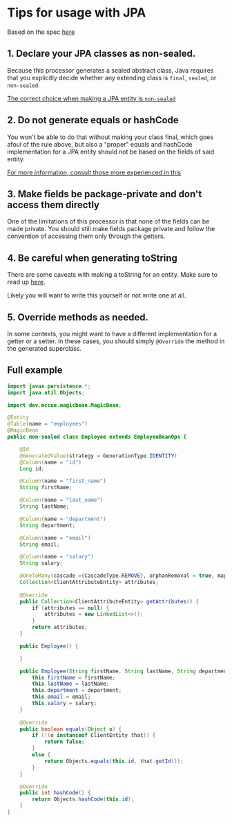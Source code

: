 # Tips for usage with JPA

Based on the spec [here](https://docs.oracle.com/javaee/6/tutorial/doc/bnbqa.html)

## 1. Declare your JPA classes as non-sealed.

Because this processor generates a sealed abstract class, Java requires that
you explicitly decide whether any extending class is `final`, `sealed`, or `non-sealed`.

[The correct choice when making a JPA entity is `non-sealed`](https://stackoverflow.com/questions/55574416/why-jpa-requires-entity-classes-to-be-non-final-fields-non-final#:~:text=The%20class%20must%20not%20be,protected%2C%20no%2Dargument%20constructor.)


## 2. Do not generate equals or hashCode
You won't be able to do that without making your class final, which goes afoul of the rule
above, but also a "proper" equals and hashCode implementation for a JPA entity should not
be based on the fields of said entity.

[For more information, consult those more experienced in this](https://thorben-janssen.com/ultimate-guide-to-implementing-equals-and-hashcode-with-hibernate/)

## 3. Make fields be package-private and don't access them directly
One of the limitations of this processor is that none of the fields can be made
private. You should still make fields package private and follow the convention
of accessing them only through the getters.


## 4. Be careful when generating toString
There are some caveats with making a toString for an entity. Make sure to read up 
[here](https://struberg.wordpress.com/2016/10/15/tostring-equals-and-hashcode-in-jpa-entities/).

Likely you will want to write this yourself or not write one at all.

## 5. Override methods as needed.

In some contexts, you might want to have a different implementation for
a getter or a setter. In these cases, you should simply `@Override`
the method in the generated superclass.

## Full example

```java 
import javax.persistence.*;
import java.util.Objects;

import dev.mccue.magicbean.MagicBean;

@Entity
@Table(name = "employees")
@MagicBean
public non-sealed class Employee extends EmployeeBeanOps {

    @Id
    @GeneratedValue(strategy = GenerationType.IDENTITY)
    @Column(name = "id")
    Long id;

    @Column(name = "first_name")
    String firstName;

    @Column(name = "last_name")
    String lastName;

    @Column(name = "department")
    String department;

    @Column(name = "email")
    String email;

    @Column(name = "salary")
    String salary;

    @OneToMany(cascade ={CascadeType.REMOVE}, orphanRemoval = true, mappedBy = "client")
    Collection<ClientAttributeEntity> attributes;
    
    @Override
    public Collection<ClientAttributeEntity> getAttributes() {
        if (attributes == null) {
            attributes = new LinkedList<>();
        }
        return attributes;
    }

    public Employee() {

    }

    public Employee(String firstName, String lastName, String department, String email, String salary) {
        this.firstName = firstName;
        this.lastName = lastName;
        this.department = department;
        this.email = email;
        this.salary = salary;
    }
    
    @Override
    public boolean equals(Object o) {
        if (!(o instanceof ClientEntity that)) {
            return false;
        }
        else {
            return Objects.equals(this.id, that.getId());
        }
    }

    @Override
    public int hashCode() {
        return Objects.hashCode(this.id);
    }
}
```
